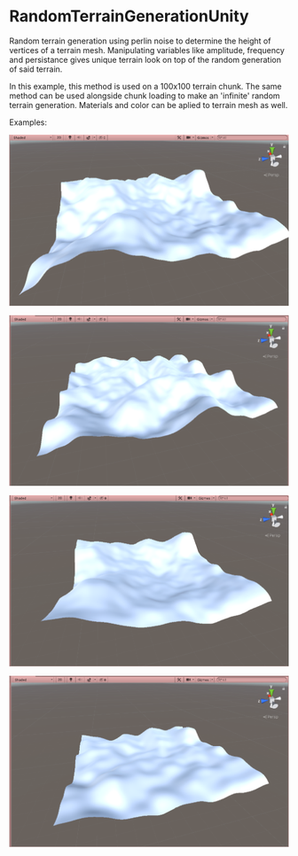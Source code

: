 # RandomTerrainGenerationUnity
 
 Random terrain generation using perlin noise to determine the height of vertices of a terrain mesh. Manipulating variables like amplitude, frequency and persistance gives unique terrain look on top of the random generation of said terrain.
 
 In this example, this method is used on a 100x100 terrain chunk. The same method can be used alongside chunk loading to make an 'infinite' random terrain generation.
 Materials and color can be aplied to terrain mesh as well.
 
 Examples:
 
![Screenshot1](https://github.com/WeH1D/RandomTerrainGenerationUnity/blob/master/Screenshots/Screenshot%20(13).png)

![Screenshot2](https://github.com/WeH1D/RandomTerrainGenerationUnity/blob/master/Screenshots/Screenshot%20(14).png)

![Screenshot3](https://github.com/WeH1D/RandomTerrainGenerationUnity/blob/master/Screenshots/Screenshot%20(15).png)

![Screenshot4](https://github.com/WeH1D/RandomTerrainGenerationUnity/blob/master/Screenshots/Screenshot%20(16).png)
